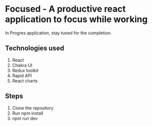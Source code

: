 # Focused - A productive react application to focus while working

In Progres application, stay tuned for the completion.

## Technologies used

1. React
2. Chakra UI
3. Redux toolkit
4. Rapid API
5. React charts

## Steps

1. Clone the repository
2. Run npm install
3. npm run dev
